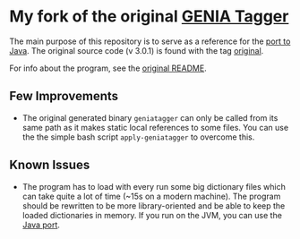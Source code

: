 # My fork of the original [GENIA Tagger](http://www-tsujii.is.s.u-tokyo.ac.jp/GENIA/tagger/)

The main purpose of this repository is to serve as a reference for the [port to Java](https://github.com/jmcejuela/jeniatagger). The original source code (v 3.0.1) is found with the tag [original](https://github.com/jmcejuela/geniatagger/tree/original).

For info about the program, see the [original README](https://github.com/jmcejuela/geniatagger/blob/master/README).


## Few Improvements

* The original generated binary `geniatagger` can only be called from its same path as it makes static local references to some files. You can use the the simple bash script `apply-geniatagger` to overcome this.

## Known Issues

* The program has to load with every run some big dictionary files which can take quite a lot of time (~15s on a modern machine). The program should be rewritten to be more library-oriented and be able to keep the loaded dictionaries in memory. If you run on the JVM, you can use the [Java port](https://github.com/jmcejuela/jeniatagger).
